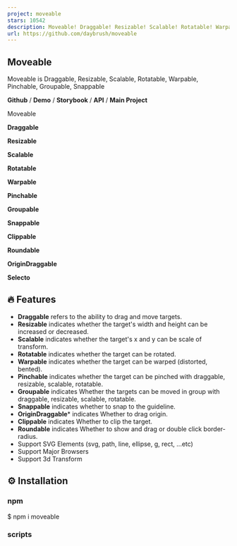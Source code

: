 ```yaml
---
project: moveable
stars: 10542
description: Moveable! Draggable! Resizable! Scalable! Rotatable! Warpable! Pinchable! Groupable! Snappable!
url: https://github.com/daybrush/moveable
---
```


Moveable
--------

Moveable is Draggable, Resizable, Scalable, Rotatable, Warpable, Pinchable, Groupable, Snappable

**Github** / **Demo** / **Storybook** / **API** / **Main Project**

Moveable

**Draggable**

**Resizable**

**Scalable**

**Rotatable**

**Warpable**

**Pinchable**

**Groupable**

**Snappable**

**Clippable**

**Roundable**

**OriginDraggable**

**Selecto**

🔥 Features
-----------

-   **Draggable** refers to the ability to drag and move targets.
-   **Resizable** indicates whether the target's width and height can be increased or decreased.
-   **Scalable** indicates whether the target's x and y can be scale of transform.
-   **Rotatable** indicates whether the target can be rotated.
-   **Warpable** indicates whether the target can be warped (distorted, bented).
-   **Pinchable** indicates whether the target can be pinched with draggable, resizable, scalable, rotatable.
-   **Groupable** indicates Whether the targets can be moved in group with draggable, resizable, scalable, rotatable.
-   **Snappable** indicates whether to snap to the guideline.
-   **OriginDraggable**\* indicates Whether to drag origin.
-   **Clippable** indicates Whether to clip the target.
-   **Roundable** indicates Whether to show and drag or double click border-radius.
-   Support SVG Elements (svg, path, line, ellipse, g, rect, ...etc)
-   Support Major Browsers
-   Support 3d Transform

⚙️ Installation
---------------

### npm

$ npm i moveable

### scripts

<script src\="//daybrush.com/moveable/release/latest/dist/moveable.min.js"\></script\>

📄 Documents
------------

-   **Moveable Handbook**
-   **How to use Group**
-   **How to use custom CSS**
-   **How to make custom able**
-   API Documentation

🚀 How to use
-------------

-   All classes of moveable control box and able elements have a `moveable-` prefix. So please don't put `moveable-` class name in target.

import Moveable from "moveable";

const moveable \= new Moveable(document.body, {
    target: document.querySelector(".target"),
    // If the container is null, the position is fixed. (default: parentElement(document.body))
    container: document.body,
    draggable: true,
    resizable: true,
    scalable: true,
    rotatable: true,
    warpable: true,
    // Enabling pinchable lets you use events that
    // can be used in draggable, resizable, scalable, and rotateable.
    pinchable: true, // \["resizable", "scalable", "rotatable"\]
    origin: true,
    keepRatio: true,
    // Resize, Scale Events at edges.
    edge: false,
    throttleDrag: 0,
    throttleResize: 0,
    throttleScale: 0,
    throttleRotate: 0,
});
/\* draggable \*/
moveable.on("dragStart", ({ target, clientX, clientY }) \=> {
    console.log("onDragStart", target);
}).on("drag", ({
    target, transform,
    left, top, right, bottom,
    beforeDelta, beforeDist, delta, dist,
    clientX, clientY,
}) \=> {
    console.log("onDrag left, top", left, top);
    target!.style.left \= \`${left}px\`;
    target!.style.top \= \`${top}px\`;
    // console.log("onDrag translate", dist);
    // target!.style.transform = transform;
}).on("dragEnd", ({ target, isDrag, clientX, clientY }) \=> {
    console.log("onDragEnd", target, isDrag);
});

/\* resizable \*/
moveable.on("resizeStart", ({ target, clientX, clientY }) \=> {
    console.log("onResizeStart", target);
}).on("resize", ({ target, width, height, dist, delta, clientX, clientY }) \=> {
    console.log("onResize", target);
    delta\[0\] && (target!.style.width \= \`${width}px\`);
    delta\[1\] && (target!.style.height \= \`${height}px\`);
}).on("resizeEnd", ({ target, isDrag, clientX, clientY }) \=> {
    console.log("onResizeEnd", target, isDrag);
});

/\* scalable \*/
moveable.on("scaleStart", ({ target, clientX, clientY }) \=> {
    console.log("onScaleStart", target);
}).on("scale", ({
    target, scale, dist, delta, transform, clientX, clientY,
}: OnScale) \=> {
    console.log("onScale scale", scale);
    target!.style.transform \= transform;
}).on("scaleEnd", ({ target, isDrag, clientX, clientY }) \=> {
    console.log("onScaleEnd", target, isDrag);
});

/\* rotatable \*/
moveable.on("rotateStart", ({ target, clientX, clientY }) \=> {
    console.log("onRotateStart", target);
}).on("rotate", ({ target, beforeDelta, delta, dist, transform, clientX, clientY }) \=> {
    console.log("onRotate", dist);
    target!.style.transform \= transform;
}).on("rotateEnd", ({ target, isDrag, clientX, clientY }) \=> {
    console.log("onRotateEnd", target, isDrag);
});

/\* warpable \*/
this.matrix \= \[
    1, 0, 0, 0,
    0, 1, 0, 0,
    0, 0, 1, 0,
    0, 0, 0, 1,
\];
moveable.on("warpStart", ({ target, clientX, clientY }) \=> {
    console.log("onWarpStart", target);
}).on("warp", ({
    target,
    clientX,
    clientY,
    delta,
    dist,
    multiply,
    transform,
}) \=> {
    console.log("onWarp", target);
    // target.style.transform = transform;
    this.matrix \= multiply(this.matrix, delta);
    target.style.transform \= \`matrix3d(${this.matrix.join(",")})\`;
}).on("warpEnd", ({ target, isDrag, clientX, clientY }) \=> {
    console.log("onWarpEnd", target, isDrag);
});

/\* pinchable \*/
// Enabling pinchable lets you use events that
// can be used in draggable, resizable, scalable, and rotateable.
moveable.on("pinchStart", ({ target, clientX, clientY }) \=> {
    // pinchStart event occur before dragStart, rotateStart, scaleStart, resizeStart
    console.log("onPinchStart");
}).on("pinch", ({ target, clientX, clientY, datas }) \=> {
    // pinch event occur before drag, rotate, scale, resize
    console.log("onPinch");
}).on("pinchEnd", ({ isDrag, target, clientX, clientY, datas }) \=> {
    // pinchEnd event occur before dragEnd, rotateEnd, scaleEnd, resizeEnd
    console.log("onPinchEnd");
});

📦 Packages
-----------

-   **moveable**: A Vanilla Component that create Moveable, Draggable, Resizable, Scalable, Rotatable, Warpable, Pinchable.
-   **react-moveable**: A React Component that create Moveable, Draggable, Resizable, Scalable, Rotatable, Warpable, Pinchable.
-   **preact-moveable**: A Preact Component that create Moveable, Draggable, Resizable, Scalable, Rotatable, Warpable, Pinchable.
-   **ngx-moveable**: An Angular Component that create Moveable, Draggable, Resizable, Scalable, Rotatable, Warpable, Pinchable.
-   **svelte-moveable**: A Svelte Component that create Moveable, Draggable, Resizable, Scalable, Rotatable, Warpable, Pinchable.
-   **lit-moveable**: A Lit Component that create Moveable, Draggable, Resizable, Scalable, Rotatable, Warpable, Pinchable.
-   **vue-moveable**: A Vue Component that create Moveable, Draggable, Resizable, Scalable, Rotatable, Warpable, Pinchable.
-   **vue3-moveable**: A Vue 3 Component that create Moveable, Draggable, Resizable, Scalable, Rotatable, Warpable, Pinchable.

⚙️ Developments
---------------

The `moveable` repo is managed as a monorepo with `yarn`.

yarn config set registry https://registry.npmjs.org/

The main project was made with `react` and I used `croact` to make it lighter with umd.

For development and testing, check in packages/react-moveable.

### `npm run storybook`

```
$ yarn
$ npm run packages:build
$ npm run storybook
```

Runs the app in the development mode.  
Open http://localhost:6006 to view it in the browser.

The page will reload if you make edits.  
You will also see any lint errors in the console.

⭐️ Show Your Support
--------------------

Please give a ⭐️ if this project helped you!

👏 Contributing
---------------

If you have any questions or requests or want to contribute to `moveable` or other packages, please write the issue or give me a Pull Request freely.

### Code Contributors

This project exists thanks to all the people who contribute. \[Contribute\].

🐞 Bug Report
-------------

If you find a bug, please report to us opening a new Issue on GitHub.

Sponsors
--------

### Open Collective Financial Contributors

Become a financial contributor and help us sustain our community. \[Contribute\]

#### Individuals

#### Organizations

Support this project with your organization. Your logo will show up here with a link to your website. \[Contribute\]

📝 License
----------

This project is MIT licensed.

```
MIT License

Copyright (c) 2019 Daybrush

Permission is hereby granted, free of charge, to any person obtaining a copy
of this software and associated documentation files (the "Software"), to deal
in the Software without restriction, including without limitation the rights
to use, copy, modify, merge, publish, distribute, sublicense, and/or sell
copies of the Software, and to permit persons to whom the Software is
furnished to do so, subject to the following conditions:

The above copyright notice and this permission notice shall be included in all
copies or substantial portions of the Software.

THE SOFTWARE IS PROVIDED "AS IS", WITHOUT WARRANTY OF ANY KIND, EXPRESS OR
IMPLIED, INCLUDING BUT NOT LIMITED TO THE WARRANTIES OF MERCHANTABILITY,
FITNESS FOR A PARTICULAR PURPOSE AND NONINFRINGEMENT. IN NO EVENT SHALL THE
AUTHORS OR COPYRIGHT HOLDERS BE LIABLE FOR ANY CLAIM, DAMAGES OR OTHER
LIABILITY, WHETHER IN AN ACTION OF CONTRACT, TORT OR OTHERWISE, ARISING FROM,
OUT OF OR IN CONNECTION WITH THE SOFTWARE OR THE USE OR OTHER DEALINGS IN THE
SOFTWARE.
```

